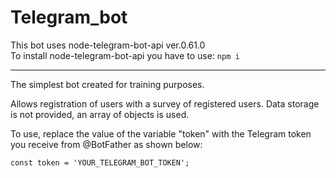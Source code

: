 # Telegram_bot

This bot uses node-telegram-bot-api ver.0.61.0  
To install node-telegram-bot-api you have to use: `npm i`

---

The simplest bot created for training purposes.

Allows registration of users with a survey of registered users. Data storage is not provided, an array of objects is used.

To use, replace the value of the variable "token" with the Telegram token you receive from @BotFather as shown below:

```
const token = 'YOUR_TELEGRAM_BOT_TOKEN';
```
